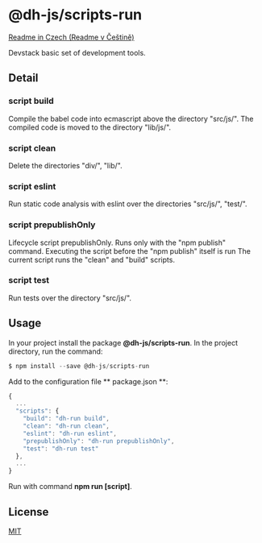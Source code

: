 # @dh-js/scripts-run

[Readme in Czech (Readme v Češtině)](https://github.com/hezky/dh-scripts-run/blob/master/doc/README-czech.md)

Devstack basic set of development tools.

## Detail

### script build
Compile the babel code into ecmascript above the directory "src/js/". The compiled code is moved to the directory "lib/js/".

### script clean
Delete the directories "div/", "lib/".

### script eslint
Run static code analysis with eslint over the directories "src/js/", "test/".

### script prepublishOnly
Lifecycle script prepublishOnly. Runs only with the "npm publish" command. Executing the script before the "npm publish" itself is run The current script runs the "clean" and "build" scripts.

### script test
Run tests over the directory "src/js/".

## Usage

In your project install the package **@dh-js/scripts-run**.
In the project directory, run the command:
``` javascript
$ npm install --save @dh-js/scripts-run
```

Add to the configuration file ** package.json **:
``` javascript
{
  ...
  "scripts": {
    "build": "dh-run build",
    "clean": "dh-run clean",
    "eslint": "dh-run eslint",
    "prepublishOnly": "dh-run prepublishOnly",
    "test": "dh-run test"
  },
  ...
}
```

Run with command **npm run [script]**.

## License
[MIT](https://choosealicense.com/licenses/mit/)
